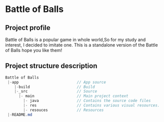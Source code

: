 # Battle of Balls

## Project profile
Battle of Balls is a popular game in whole world,So for my study and interest, I decided to imitate one.
This is a standalone version of the Battle of Balls hope you like them!

## Project structure description
```java
Battle of Balls
 |-app                          // App source
    |-build                     // Build
    |-_src                      // Source
      |- main                   // Main project context
        |- java                 // Contains the source code files
        |- res                  // Contains various visual resources.
        |- resouces             // Resources
 |-README.md          
```

